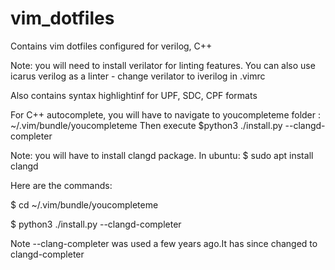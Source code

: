 # vim_dotfiles


Contains vim dotfiles configured for verilog, C++


Note: you will need to install verilator for linting features.
You can also use icarus verilog as a linter - change verilator to iverilog in .vimrc


Also contains syntax highlightinf for UPF, SDC, CPF formats 


For C++ autocomplete, you will have to navigate to youcompleteme folder : ~/.vim/bundle/youcompleteme
Then execute $python3 ./install.py --clangd-completer 

Note: you will have to install clangd package. In ubuntu: $ sudo apt install clangd


Here are the commands:

$ cd ~/.vim/bundle/youcompleteme

$ python3 ./install.py --clangd-completer

Note --clang-completer was used a few years ago.It has since changed to clangd-completer

